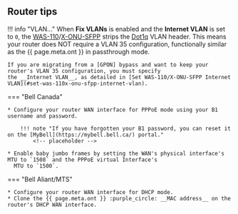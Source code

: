 ## Router tips

!!! info "VLAN..."
    When __Fix VLANs__ is enabled and the __Internet VLAN__ is set to `0`, the [WAS-110]/[X-ONU-SFPP] strips the
    [Dot1q] VLAN header. This means your router does NOT require a VLAN 35 configuration, functionally similar as the
    {{ page.meta.ont }} in passthrough mode.

    If you are migrating from a [GPON] bypass and want to keep your router's VLAN 35 configuration, you must specify
    the __Internet VLAN__, as detailed in [Set WAS-110/X-ONU-SFPP Internet VLAN](#set-was-110x-onu-sfpp-internet-vlan).

  [GPON]: ../gpon/index.md
  [Dot1q]: https://en.wikipedia.org/wiki/IEEE_802.1Q

=== "Bell Canada"

    * Configure your router WAN interface for PPPoE mode using your B1 username and password.

        !!! note "If you have forgotten your B1 password, you can reset it on the [MyBell](https://mybell.bell.ca/) portal."
            <!-- placeholder -->

    * Enable baby jumbo frames by setting the WAN's physical interface's MTU to `1508` and the PPPoE virtual Interface's
      MTU to `1500`.

=== "Bell Aliant/MTS"

    * Configure your router WAN interface for DHCP mode.
    * Clone the {{ page.meta.ont }} :purple_circle: __MAC address__ on the router's DHCP WAN interface.

  [WAS-110]: ../xgs-pon/ont/bfw-solutions/was-110.md
  [X-ONU-SFPP]: ../xgs-pon/ont/potron-technology/x-onu-sfpp.md
